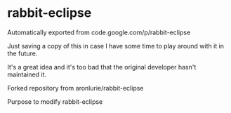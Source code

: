 # rabbit-eclipse
Automatically exported from code.google.com/p/rabbit-eclipse

Just saving a copy of this in case I have some time to play around with it in the future. 

It's a great idea and it's too bad that the original developer hasn't maintained it.

Forked repository from aronlurie/rabbit-eclipse

Purpose to modify rabbit-eclipse

